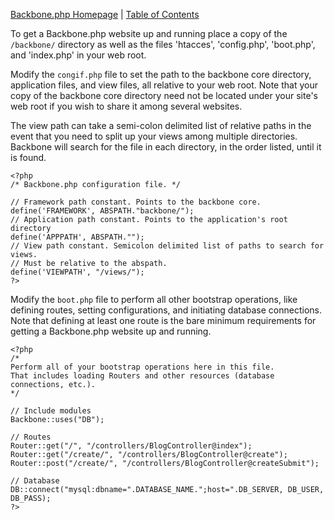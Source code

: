 [Backbone.php Homepage](https://github.com/jamesatracy/Backbone.php) | [Table of Contents](toc.md)

To get a Backbone.php website up and running place a copy of the `/backbone/` directory as well as the files 'htacces', 'config.php', 'boot.php', and 'index.php' in your web root. 

Modify the `congif.php` file to set the path to the backbone core directory, application files, and view files, all relative to your web root. Note that your copy of the backbone core directory need not be located under your site's web root if you wish to share it among several websites. 

The view path can take a semi-colon delimited list of relative paths in the event that you need to split up your views among multiple directories. Backbone will search for the file in each directory, in the order listed, until it is found.

	<?php
	/* Backbone.php configuration file. */

	// Framework path constant. Points to the backbone core.
	define('FRAMEWORK', ABSPATH."backbone/");
	// Application path constant. Points to the application's root directory
	define('APPPATH', ABSPATH."");
	// View path constant. Semicolon delimited list of paths to search for views.
	// Must be relative to the abspath.
	define('VIEWPATH', "/views/");
	?>
	
Modify the `boot.php` file to perform all other bootstrap operations, like defining routes, setting configurations, and initiating database connections. Note that defining at least one route is the bare minimum requirements for getting a Backbone.php website up and running.

	<?php
	/*
	Perform all of your bootstrap operations here in this file.
	That includes loading Routers and other resources (database connections, etc.).
	*/

	// Include modules
    Backbone::uses("DB");
    
    // Routes
    Router::get("/", "/controllers/BlogController@index");
    Router::get("/create/", "/controllers/BlogController@create");
    Router::post("/create/", "/controllers/BlogController@createSubmit");
    
    // Database
    DB::connect("mysql:dbname=".DATABASE_NAME.";host=".DB_SERVER, DB_USER, DB_PASS);
	?>